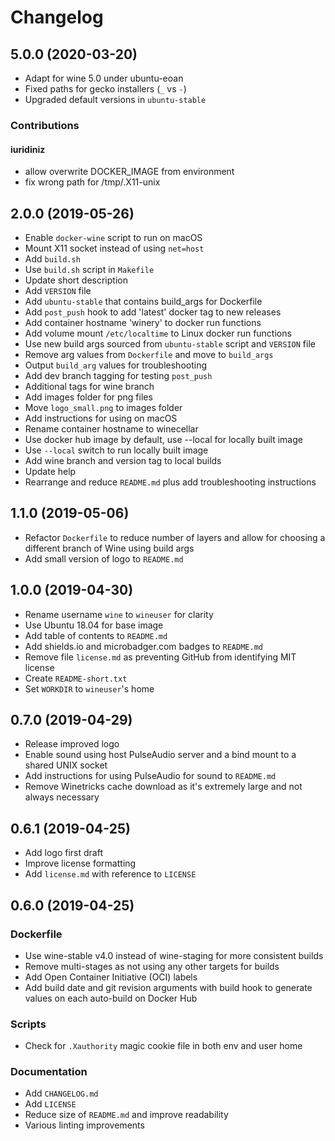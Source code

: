 # Changelog

## 5.0.0 (2020-03-20)

* Adapt for wine 5.0 under ubuntu-eoan
* Fixed paths for gecko installers (`_` vs `-`)
* Upgraded default versions in `ubuntu-stable`

### Contributions

#### iuridiniz

* allow overwrite DOCKER_IMAGE from environment
* fix wrong path for /tmp/.X11-unix

## 2.0.0 (2019-05-26)

* Enable `docker-wine` script to run on macOS
* Mount X11 socket instead of using `net=host`
* Add `build.sh`
* Use `build.sh` script in `Makefile`
* Update short description
* Add `VERSION` file
* Add `ubuntu-stable` that contains build_args for Dockerfile
* Add `post_push` hook to add 'latest' docker tag to new releases
* Add container hostname 'winery' to docker run functions
* Add volume mount `/etc/localtime` to Linux docker run functions
* Use new build args sourced from `ubuntu-stable` script and `VERSION` file
* Remove arg values from `Dockerfile` and move to `build_args`
* Output `build_arg` values for troubleshooting
* Add dev branch tagging for testing `post_push`
* Additional tags for wine branch
* Add images folder for png files
* Move `logo_small.png` to images folder
* Add instructions for using on macOS
* Rename container hostname to winecellar
* Use docker hub image by default, use --local for locally built image
* Use `--local` switch to run locally built image
* Add wine branch and version tag to local builds
* Update help
* Rearrange and reduce `README.md` plus add troubleshooting instructions

## 1.1.0 (2019-05-06)

* Refactor `Dockerfile` to reduce number of layers and allow for choosing a different branch of Wine using build args
* Add small version of logo to `README.md`

## 1.0.0 (2019-04-30)

* Rename username `wine` to `wineuser` for clarity
* Use Ubuntu 18.04 for base image
* Add table of contents to `README.md`
* Add shields.io and microbadger.com badges to `README.md`
* Remove file `license.md` as preventing GitHub from identifying MIT license
* Create `README-short.txt`
* Set `WORKDIR` to `wineuser`'s home

## 0.7.0 (2019-04-29)

* Release improved logo
* Enable sound using host PulseAudio server and a bind mount to a shared UNIX socket
* Add instructions for using PulseAudio for sound to `README.md`
* Remove Winetricks cache download as it's extremely large and not always necessary

## 0.6.1 (2019-04-25)

* Add logo first draft
* Improve license formatting
* Add `license.md` with reference to `LICENSE`

## 0.6.0 (2019-04-25)

### Dockerfile

* Use wine-stable v4.0 instead of wine-staging for more consistent builds
* Remove multi-stages as not using any other targets for builds
* Add Open Container Initiative (OCI) labels
* Add build date and git revision arguments with build hook to generate values on each auto-build on Docker Hub

### Scripts

* Check for `.Xauthority` magic cookie file in both env and user home

### Documentation

* Add `CHANGELOG.md`
* Add `LICENSE`
* Reduce size of `README.md` and improve readability
* Various linting improvements
